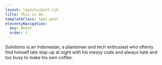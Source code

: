 ```yaml
---
layout: layouts/post.njk
title: This is me.
templateClass: tmpl-post
eleventyNavigation:
  key: About
  order: 3
---
```

Sulistiono is an Indonesian, a plantsman and tech enthusiast who oftenly find himself late stay-up at night with his messy code and always hate and too busy to make his own coffee.

